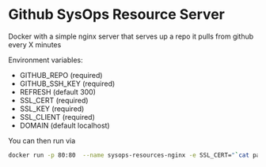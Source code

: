 # Github SysOps Resource Server

Docker with a simple nginx server that serves up a repo it pulls from github every X minutes

Environment variables:

- GITHUB_REPO (required)
- GITHUB_SSH_KEY (required)
- REFRESH (default 300)
- SSL_CERT (required)
- SSL_KEY (required)
- SSL_CLIENT (required)
- DOMAIN (default localhost)

You can then run via

```bash
docker run -p 80:80  --name sysops-resources-nginx -e SSL_CERT="`cat path_to_ssl_cert`" -e SSL_KEY="`cat path_to_ssl_key`" -e SSL_CLIENT="`cat path_to_ssl_client`" -e DOMAIN="www.my-website.com" -e GITHUB_REPO="git@github.com:myorg/myrepo.git" -e GITHUB_SSH_KEY="`cat path_to_my_github_key`" -e REFRESH=30 factual/github-sysops-resource
```
